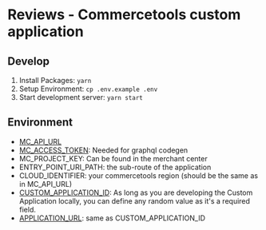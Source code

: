# Reviews - Commercetools custom application

## Develop

1. Install Packages: `yarn`
2. Setup Environment: `cp .env.example .env`
3. Start development server: `yarn start`

## Environment

- [MC_API_URL](https://docs.commercetools.com/merchant-center-customizations/concepts/merchant-center-api#available-regions)
- [MC_ACCESS_TOKEN](https://docs.commercetools.com/tutorials/curl-cheatsheet#get-your-access-token): Needed for graphql codegen
- MC_PROJECT_KEY: Can be found in the merchant center
- ENTRY_POINT_URI_PATH: the sub-route of the application
- CLOUD_IDENTIFIER: your commercetools region (should be the same as in MC_API_URL)
- [CUSTOM_APPLICATION_ID](https://docs.commercetools.com/merchant-center-customizations/api-reference/custom-application-config#envproductionapplicationid): As long as you are developing the Custom Application locally, you can define any random value as it's a required field.
- [APPLICATION_URL](https://docs.commercetools.com/merchant-center-customizations/api-reference/custom-application-config#envproductionurl): same as CUSTOM_APPLICATION_ID
